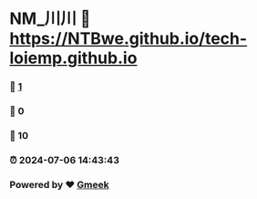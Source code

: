 # NM_川川 :link: https://NTBwe.github.io/tech-loiemp.github.io 
### :page_facing_up: [1](https://NTBwe.github.io/tech-loiemp.github.io/tag.html) 
### :speech_balloon: 0 
### :hibiscus: 10 
### :alarm_clock: 2024-07-06 14:43:43 
### Powered by :heart: [Gmeek](https://github.com/Meekdai/Gmeek)
